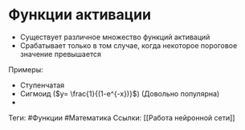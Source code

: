 # Функции активации
- Существует различное множество функций активаций
- Срабатывает только в том случае, когда некоторое пороговое значение превышается

Примеры:
- Ступенчатая
- Сигмоид ($y= \frac{1}{(1-e^{-x})}$) (Довольно популярна)
- 


Теги: #Функции #Математика
Ссылки: [[Работа нейронной сети]]